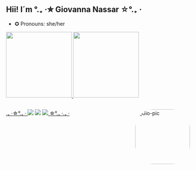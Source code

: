 ## Hii! I´m °.₊ ‧✮ Giovanna Nassar ☆°.₊ ‧
- ✪ Pronouns: she/her
 <div align="left">
  <a href="https://github.com/g1o112">
  <img height="180em" src="https://github-readme-stats.vercel.app/api?username=g1o112&show_icons=true&theme=tokyonight&include_all_commits=true&count_private=true"/>
    <img height="180em" src="https://github-readme-stats.vercel.app/api/top-langs/?username=g1o112&layout=compact&langs_count=7&theme=tokyonight"/>
</div>
  
 ##
  
<div>
  <img align="right" alt="Gio-pic" height="150" style="border-radius:50px;" src="https://i.pinimg.com/564x/c3/0c/39/c30c39ce5f018ec344e90525f466b635.jpg">
</div>
  
  
<div>
 
 .₊ ‧☆°.₊ ‧  <a href="https://www.instagram.com/1211am_/" target="_blank"><img src="https://img.shields.io/badge/-Instagram-%23E4405F?style=for-the-badge&logo=instagram&logoColor=white" target="_blank"></a>
  <a href = "mailto:ginassar89@gmail.com"><img src="https://img.shields.io/badge/-Gmail-%23333?style=for-the-badge&logo=gmail&logoColor=white" target="_blank"></a>
  <a href= "https://open.spotify.com/user/qkxhuqxavxpeqo6l8tahyvymh?si=xvMLfdQlSnK9MHkR1ZHPhA&utm_source=copy-link"><img src="https://img.shields.io/badge/Spotify-1ED760?&style=for-the-badge&logo=spotify&logoColor=white"> ☆°.₊ ‧.₊ ‧
 
 

  </div>

